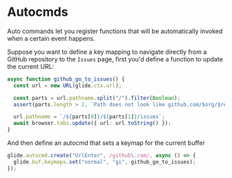 # Autocmds

Auto commands let you register functions that will be automatically invoked when a certain event happens.

<!-- TODO: is this too how-to-guide-y?? -->
<!-- TODO: needs to mention url enter explicitly before the example?? -->

Suppose you want to define a key mapping to navigate directly from a GitHub repository to the `Issues` page, first
you'd define a function to update the current URL:

```typescript
async function github_go_to_issues() {
  const url = new URL(glide.ctx.url);

  const parts = url.pathname.split("/").filter(Boolean);
  assert(parts.length > 2, `Path does not look like github.com/$org/$repo`);

  url.pathname = `/${parts[0]}/${parts[1]}/issues`;
  await browser.tabs.update({ url: url.toString() });
}
```

And then define an autocmd that sets a keymap for the current buffer

```typescript
glide.autocmd.create("UrlEnter", /github\.com/, async () => {
  glide.buf.keymaps.set("normal", "gi", github_go_to_issues);
});
```
